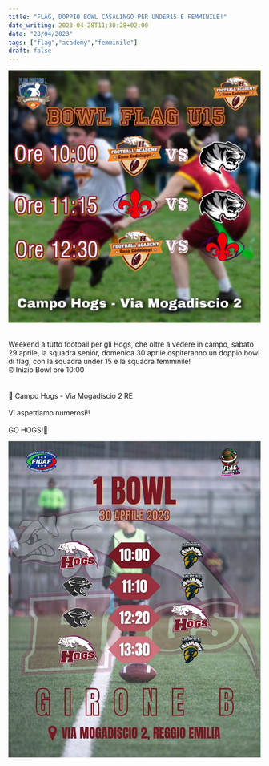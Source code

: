 ```yaml
---
title: "FLAG, DOPPIO BOWL CASALINGO PER UNDER15 E FEMMINILE!"
date_writing: 2023-04-28T11:30:28+02:00
data: "28/04/2023"
tags: ["flag","academy","femminile"]
draft: false
---
```


<center>
<img class="articolo" src="../img/2023/flag_u15_bowl_reggio.jpg">
</center>
<br />

Weekend a tutto football per gli Hogs, che oltre a vedere in campo, sabato 29 aprile, la squadra senior, domenica 30 aprile ospiteranno un doppio bowl di flag, con la squadra under 15 e la squadra femminile!   ⁣
⁣  
⏰ Inizio Bowl ore 10:00 ⁣  
⁣  
⁣  
📍 Campo Hogs - Via Mogadiscio 2 RE⁣  
⁣  
Vi aspettiamo numerosi!!⁣  
⁣⁣  
GO HOGS!🏈⁣⁣⁣⁣⁣  

<center>
<img class="articolo" src="../img/2023/flag_femminile_primo_bowl_reggio.jpg">
</center>
<br />


⁣⁣ 